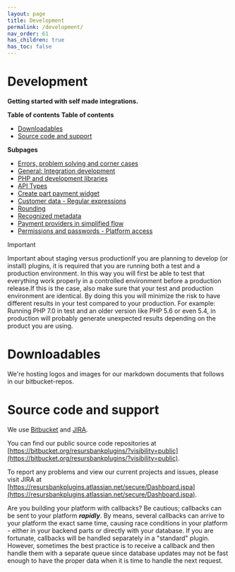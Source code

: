 ```yaml
---
layout: page
title: Development
permalink: /development/
nav_order: 61
has_children: true
has_toc: false
---
```



# Development 
**Getting started with self made integrations.**

**Table of contents**
**Table of contents**

- [Downloadables](#downloadables)
- [Source code and support](#source-code-and-support)

**Subpages**

- [Errors, problem solving and corner cases](/development/errorsproblemsolvingandcornercases/)
- [General: Integration development](/development/generalintegrationdevelopment/)
- [PHP and development libraries](/development/php-and-development-libraries/)
- [API Types](/development/api-types/)
- [Create part payment widget](/development/create-part-payment-widget/)
- [Customer data - Regular
  expressions](/development/customer-data---regular-expressions/)
- [Rounding](/development/rounding/)
- [Recognized metadata](/development/recognized-metadata/)
- [Payment providers in simplified
  flow](/development/payment-providers-in-simplified-flow/)
- [Permissions and passwords - Platform
  access](/development/permissions-and-passwords---platform-access/)

> [!IMPORTANT]
> Important about staging versus productionIf you are planning to
> develop (or install) plugins, it is required that you are running both
> a test and a production environment. In this way you will first be
> able to test that everything work properly in a controlled environment
> before a production release.If this is the case, also make sure that
> your test and production environment are identical. By doing this you
> will minimize the risk to have different results in your test compared
> to your production. For example: Running PHP 7.0 in test and an older
> version like PHP 5.6 or even 5.4, in production will probably generate
> unexpected results depending on the product you are using.

# Downloadables
We're hosting logos and images for our markdown documents
that follows in our bitbucket-repos.

# Source code and support
We
use [Bitbucket](https://bitbucket.org/resursbankplugins/?visibility=public)
and
[JIRA](https://resursbankplugins.atlassian.net/secure/Dashboard.jspa).

You can find our public source code repositories
at [https://bitbucket.org/resursbankplugins/?visibility=public](https://bitbucket.org/resursbankplugins/?visibility=public).

To report any problems and view our current projects and issues, please
visit JIRA
at [https://resursbankplugins.atlassian.net/secure/Dashboard.jspa](https://resursbankplugins.atlassian.net/secure/Dashboard.jspa).


Are you building your platform with callbacks? Be cautious; callbacks
can be sent to your platform ***rapidly***. By means, several callbacks
can arrive to your platform the exact same time, causing race conditions
in your platform - either in your backend parts or directly with your
database. If you are fortunate, callbacks will be handled separately in
a "standard" plugin. However, sometimes the best practice is to receive
a callback and then handle them with a separate queue since database
updates may not be fast enough to have the proper data when it is time
to handle the next request.

